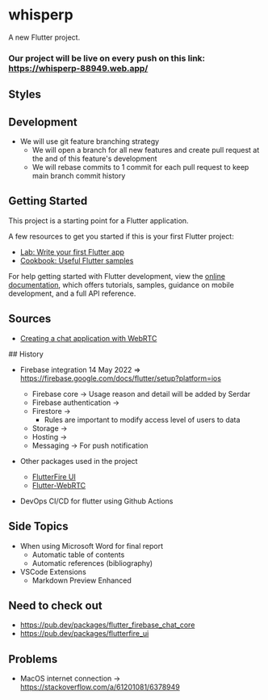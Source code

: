 # whisperp

A new Flutter project.

### Our project will be live on every push on this link: https://whisperp-88949.web.app/

## Styles

## Development

- We will use git feature branching strategy
  - We will open a branch for all new features and create pull request at the and of this feature's development
  - We will rebase commits to 1 commit for each pull request to keep main branch commit history

## Getting Started

This project is a starting point for a Flutter application.

A few resources to get you started if this is your first Flutter project:

- [Lab: Write your first Flutter app](https://docs.flutter.dev/get-started/codelab)
- [Cookbook: Useful Flutter samples](https://docs.flutter.dev/cookbook)

For help getting started with Flutter development, view the
[online documentation](https://docs.flutter.dev/), which offers tutorials,
samples, guidance on mobile development, and a full API reference.

## Sources

- [Creating a chat application with WebRTC](https://blog.logrocket.com/creating-chat-application-with-webrtc/)

## History

- Firebase integration 14 May 2022 => https://firebase.google.com/docs/flutter/setup?platform=ios

  - Firebase core -> Usage reason and detail will be added by Serdar
  - Firebase authentication ->
  - Firestore ->
    - Rules are important to modify access level of users to data
  - Storage ->
  - Hosting ->
  - Messaging -> For push notification

- Other packages used in the project

  - [FlutterFire UI](https://pub.dev/packages/flutterfire_ui)
  - [Flutter-WebRTC](https://pub.dev/packages/flutter_webrtc)

- DevOps CI/CD for flutter using Github Actions

## Side Topics

- When using Microsoft Word for final report
  - Automatic table of contents
  - Automatic references (bibliography)
- VSCode Extensions
  - Markdown Preview Enhanced

## Need to check out

- https://pub.dev/packages/flutter_firebase_chat_core
- https://pub.dev/packages/flutterfire_ui

## Problems

- MacOS internet connection -> https://stackoverflow.com/a/61201081/6378949
